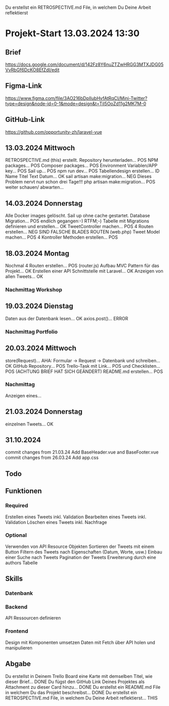 Du erstellst ein RETROSPECTIVE.md File, in welchem Du Deine Arbeit reflektierst
# Projekt-Start 13.03.2024 13:30
## Brief
https://docs.google.com/document/d/142Fz8Y6nuZTZwHRGG3MTXJDG05VvRbGf6DcKO8EfZdI/edit

## Figma-Link
https://www.figma.com/file/3AO216bDpIIubHvfAtRqCI/Mini-Twitter?type=design&node-id=0-1&mode=design&t=TiI5OoZd11g2MK7M-0

## GitHub-Link
https://github.com/opportunity-zh/laravel-vue

## 13.03.2024 Mittwoch
RETROSPECTIVE.md (this) erstellt. 
Repository herunterladen... POS
NPM packages... POS
Composer packages... POS
Environment Variablen/APP key... POS
Sail up... POS npm run dev... POS
Tabellendesign erstellen... ID Name Titel Text Datum... OK
sail artisan make:migration... NEG  Dieses Problem nervt nun schon drei Tage!!!
php artisan make:migration... POS   weiter schauen/ abwarten...

## 14.03.2024 Donnerstag
Alle Docker images gelöscht. 
Sail up ohne cache gestartet. 
Database Migration... POS             endlich gegangen:-) RTFM;-)
Tabelle mit Migrations definieren und erstellen... OK
TweetController machen... POS
4 Routen erstellen... NEG             SIND FALSCHE BLADES ROUTEN (web.php)
Tweet Model machen... POS
4 Kontroller Methoden erstellen... POS

## 18.03.2024 Montag
Nochmal 4 Routen erstellen... POS     (router.js)
Aufbau MVC Pattern für das Projekt... OK
Erstellen einer API Schnittstelle mit Laravel... OK
Anzeigen von allen Tweets... OK
### Nachmittag Workshop

## 19.03.2024 Dienstag
Daten aus der Datenbank lesen... OK
axios.post()... ERROR
### Nachmittag Portfolio

## 20.03.2024 Mittwoch
store(Request)... AHA: Formular -> Request -> Datenbank
und schreiben... OK
GitHub Repository... POS
Trello-Task mit Link... POS und Checklisten... POS (ACHTUNG BRIEF HAT SICH GEÄNDERT)
README.md erstellen... POS
### Nachmittag
Anzeigen eines... 

## 21.03.2024 Donnerstag
einzelnen Tweets... OK

## 31.10.2024
commit changes from 21.03.24
Add BaseHeader.vue and BaseFooter.vue
commit changes from 26.03.24
Add app.css

## Todo
## Funktionen
### Required
Erstellen eines Tweets inkl. Validation
Bearbeiten eines Tweets inkl. Validation
Löschen eines Tweets inkl. Nachfrage

### Optional
Verwenden von API Resource Objekten
Sortieren der Tweets mit einem Button
Filtern des Tweets nach Eigenschaften (Datum, Worte, usw.)
Einbau einer Suche nach Tweets
Pagination der Tweets
Erweiterung durch eine authors Tabelle


## Skills
### Datenbank

### Backend
API Ressourcen definieren

### Frontend
Design mit Komponenten umsetzen
Daten mit Fetch über API holen und manipulieren

## Abgabe
Du erstellst in Deinem Trello Board eine Karte mit demselben Titel, wie dieser Brief... DONE
Du fügst den GitHub Link Deines Projektes als Attachment zu dieser Card hinzu... DONE
Du erstellst ein README.md File in welchem Du das Projekt beschreibst... DONE
Du erstellst ein RETROSPECTIVE.md File, in welchem Du Deine Arbeit reflektierst... THIS
